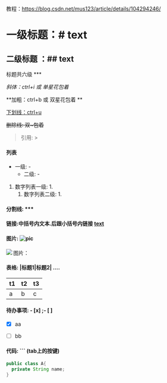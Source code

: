 教程：https://blog.csdn.net/mus123/article/details/104294246/

# 一级标题：# text

## 二级标题 ：## text

标题共六级 ***

*斜体：ctrl+i 或 单星花包着*

**加粗：ctrl+b 或 双星花包着 **

<u>下划线：ctrl+u</u>

~~删除线: 双~包着~~

> 引用: >

#### 列表

- 一级: -
  - 二级: -

1. 数字列表一级: 1.
   1. 数字列表二级: 1.

#### 分割线: ***

#### 链接:中括号内文本.后跟小括号内链接 [text](link)

#### 图片: ![pic](path)

图片：<img src="linux\BIO.png" align="left">

#### 表格: |标题1|标题2| ....

| t1   | t2   | t3   |
| ---- | ---- | ---- |
| a    | b    | c    |

#### 待办事项: - [x] ;- [ ]

- [x] aa

- [ ] bb

#### 代码: ``` (tab上的按键)

```java
public class A{
  private String name;
}
```











